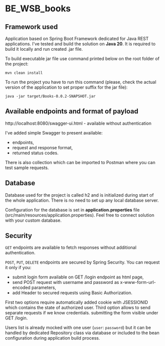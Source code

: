 # BE_WSB_books

## Framework used
Application based on Spring Boot Framework dedicated for Java REST applications.
I've tested and build the solution on <b>Java 20</b>. It is required to build it locally and run created .jar file. 

To build executable jar file use command printed below on the root folder of the project:

```mvn clean install```

To run the project you have to run this command (please, check the actual version of the application to set proper suffix for the jar file):

```java -jar target/Books-0.0.2-SNAPSHOT.jar```

## Available endpoints and format of payload
http://localhost:8080/swagger-ui.html - available without authentication

I've added simple Swagger to present available:
<ul>
    <li>endpoints,</li>
    <li>request and response format,</li>
    <li>returned status codes.</li> 
</ul>

There is also collection which can be imported to Postman where you can test sample requests.

## Database
Database used for the project is called h2 and is initialized during start of the whole application. There is no need to set up any local database server.

Configuration for the database is set in <b>application.properties</b> file (src/main/resources/application.properties). Feel free to connect solution with your custom database.

## Security
`GET` endpoints are available to fetch responses without additional authentication.

`POST`, `PUT`, `DELETE` endpoints are secured by Spring Security.
You can request it only if you:
<ul>
    <li>submit login form available on GET /login endpoint as html page,</li>
    <li>send POST request with username and password as x-www-form-url-encoded parameters,</li>
    <li>add Header to secured requests using Basic Authorization.</li>
</ul>
First two options require automatically added cookie with JSESSIONID which contains the state of authorized user. Third option allows to send separate requests if we know credentials.
submitting the form visible under GET /login.

Users list is already mocked with one user (`user`: `password`) but it can be handled by dedicated Repository class via database or included to the bean configuration during application build process.
